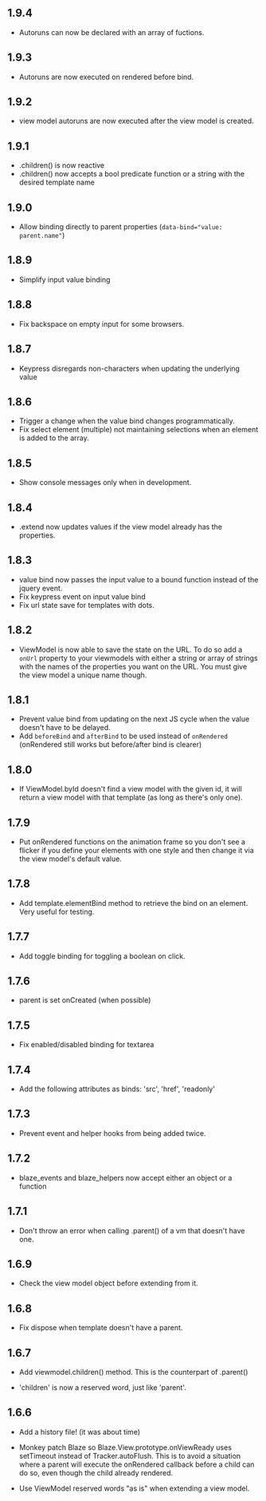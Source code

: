 ﻿## 1.9.4

* Autoruns can now be declared with an array of fuctions. 

## 1.9.3

* Autoruns are now executed on rendered before bind. 

## 1.9.2

* view model autoruns are now executed after the view model is created.

## 1.9.1

* .children() is now reactive
* .children() now accepts a bool predicate function or a string with the desired template name

## 1.9.0

* Allow binding directly to parent properties (`data-bind="value: parent.name"`)

## 1.8.9

* Simplify input value binding

## 1.8.8

* Fix backspace on empty input for some browsers.

## 1.8.7

* Keypress disregards non-characters when updating the underlying value

## 1.8.6

* Trigger a change when the value bind changes programmatically.
* Fix select element (multiple) not maintaining selections when an element is added to the array.

## 1.8.5

* Show console messages only when in development.

## 1.8.4

* .extend now updates values if the view model already has the properties.

## 1.8.3

* value bind now passes the input value to a bound function instead of the jquery event.
* Fix keypress event on input value bind
* Fix url state save for templates with dots.

## 1.8.2

* ViewModel is now able to save the state on the URL. To do so add a `onUrl` property to your viewmodels with either a string or array of strings with the names of the properties you want on the URL. You must give the view model a unique name though.

## 1.8.1

* Prevent value bind from updating on the next JS cycle when the value doesn't have to be delayed.
* Add `beforeBind` and `afterBind` to be used instead of `onRendered` (onRendered still works but before/after bind is clearer)


## 1.8.0

* If ViewModel.byId doesn't find a view model with the given id, it will return a view model with that template (as long as there's only one).

## 1.7.9

* Put onRendered functions on the animation frame so you don't see a flicker if you define your elements with one style and then change it via the view model's default value.

## 1.7.8

* Add template.elementBind method to retrieve the bind on an element. Very useful for testing.

## 1.7.7

* Add toggle binding for toggling a boolean on click.

## 1.7.6

* parent is set onCreated (when possible)

## 1.7.5

* Fix enabled/disabled binding for textarea

## 1.7.4

* Add the following attributes as binds: 'src', 'href', 'readonly'

## 1.7.3

* Prevent event and helper hooks from being added twice.

## 1.7.2

* blaze_events and blaze_helpers now accept either an object or a function

## 1.7.1

* Don't throw an error when calling .parent() of a vm that doesn't have one.

## 1.6.9

* Check the view model object before extending from it.

## 1.6.8

* Fix dispose when template doesn't have a parent.

## 1.6.7

* Add viewmodel.children() method. This is the counterpart of .parent()

* 'children' is now a reserved word, just like 'parent'.

## 1.6.6

* Add a history file! (it was about time)

* Monkey patch Blaze so Blaze.View.prototype.onViewReady uses setTimeout instead of Tracker.autoFlush. This is to avoid a situation where a parent will execute the onRendered callback before a child can do so, even though the child already rendered.

* Use ViewModel reserved words "as is" when extending a view model.
